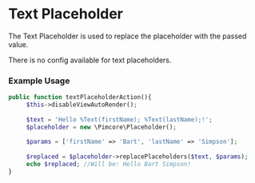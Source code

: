# Text Placeholder

The Text Placeholder is used to replace the placeholder with the passed value.

There is no config available for text placeholders. 

### Example Usage
```php
public function textPlaceholderAction(){
     $this->disableViewAutoRender();
 
     $text = 'Hello %Text(firstName); %Text(lastName);!';
     $placeholder = new \Pimcore\Placeholder();
 
     $params = ['firstName' => 'Bart', 'lastName' => 'Simpson'];
 
     $replaced = $placeholder->replacePlaceholders($text, $params);
     echo $replaced; //Will be: Hello Bart Simpson!
}
```
